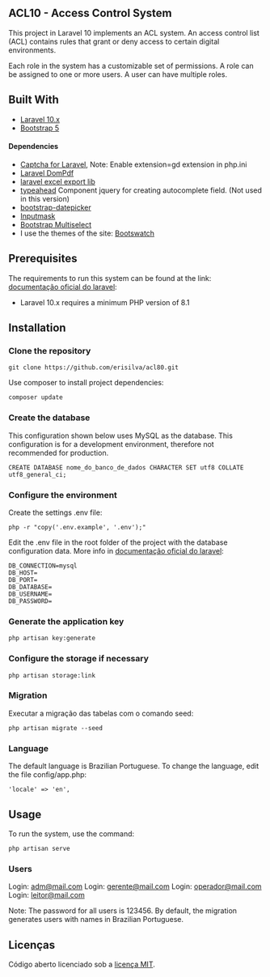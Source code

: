 ## ACL10 - Access Control System

This project in Laravel 10 implements an ACL system. An access control list (ACL) contains rules that grant or deny access to certain digital environments.

Each role in the system has a customizable set of permissions. A role can be assigned to one or more users. A user can have multiple roles.

## Built With

- [Laravel 10.x](https://laravel.com/docs/10.x)
- [Bootstrap 5](https://getbootstrap.com/docs/5.0/getting-started/introduction/)

#### Dependencies

- [Captcha for Laravel](https://github.com/mewebstudio/captcha), Note: Enable extension=gd extension in php.ini
- [Laravel DomPdf](https://github.com/barryvdh/laravel-dompdf)
- [laravel excel export lib](https://laravel-excel.com/)
- [typeahead](https://github.com/corejavascript/typeahead.js) Component jquery for creating autocomplete field. (Not used in this version)
- [bootstrap-datepicker](https://github.com/uxsolutions/bootstrap-datepicker)
- [Inputmask](https://github.com/RobinHerbots/Inputmask) 
- [Bootstrap Multiselect](https://github.com/davidstutz/bootstrap-multiselect)
- I use the themes of the site: [Bootswatch](https://bootswatch.com/)

## Prerequisites

The requirements to run this system can be found at the link: [documentação oficial do laravel](https://laravel.com/docs/10.x):

- Laravel 10.x requires a minimum PHP version of 8.1

## Installation

### Clone the repository

```
git clone https://github.com/erisilva/acl80.git
```

Use composer to install project dependencies:

```
composer update
```

### Create the database

This configuration shown below uses MySQL as the database. This configuration is for a development environment, therefore not recommended for production.

```
CREATE DATABASE nome_do_banco_de_dados CHARACTER SET utf8 COLLATE utf8_general_ci;
```

### Configure the environment

Create the settings .env file:

```
php -r "copy('.env.example', '.env');"
```

Edit the .env file in the root folder of the project with the database configuration data. More info in [documentação oficial do laravel](https://laravel.com/docs/10.x/configuration#environment-configuration):
    
```
DB_CONNECTION=mysql
DB_HOST=
DB_PORT=
DB_DATABASE=
DB_USERNAME=
DB_PASSWORD=
```

### Generate the application key

```
php artisan key:generate
```
### Configure the storage if necessary

```
php artisan storage:link
```

### Migration

Executar a migração das tabelas com o comando seed:

```
php artisan migrate --seed
```

### Language

The default language is Brazilian Portuguese. To change the language, edit the file config/app.php:

```
'locale' => 'en',
```

## Usage

To run the system, use the command:

```
php artisan serve
```

### Users

Login: adm@mail.com 
Login: gerente@mail.com 
Login: operador@mail.com
Login: leitor@mail.com

Note: The password for all users is 123456. By default, the migration generates users with names in Brazilian Portuguese.

## Licenças

Código aberto licenciado sob a [licença MIT](https://opensource.org/licenses/MIT).